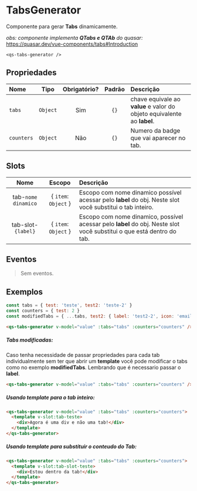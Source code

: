 # TabsGenerator

Componente para gerar **Tabs** dinamicamente.

*obs: componente implementa **QTabs e QTAb** do quasar:* https://quasar.dev/vue-components/tabs#Introduction

```
<qs-tabs-generator />
```

## Propriedades

| Nome | Tipo | Obrigatório? | Padrão | Descrição |
|:-|:-:|:-:|:-:|:-|
| `tabs` | `Object` | Sim | `{}` | chave equivale ao **value** e valor do objeto equivalente ao **label**. |
| `counters` | `Object` | Não | `{}` | Numero da badge que vai aparecer no tab. |

## Slots

| Nome | Escopo | Descrição |
|:-:|:-:|:-|
| tab-`nome dinamico` | { `item`: `Object` } | Escopo com nome dinamico possível acessar pelo **label** do obj. Neste slot você substitui o tab inteiro. |
| tab-slot-`{label}` | { `item`: `Object` } | Escopo com nome dinamico, possível acessar pelo **label** do obj. Neste slot você substitui o que está dentro do tab. |

## Eventos

> Sem eventos.

## Exemplos

```js
const tabs = { test: 'teste', test2: 'teste-2' }
const counters = { test: 2 }
const modifiedTabs = { ...tabs, test2: { label: 'test2-2', icon: 'email' } }
```

```html
<qs-tabs-generator v-model="value" :tabs="tabs" :counters="counters" />
```

##### Tabs modificadas:
Caso tenha necessidade de passar propriedades para cada tab individualmente sem ter que abrir um **template** você pode modificar o tabs como no exemplo **modifiedTabs**. Lembrando que é necessario passar o **label**.

```html
<qs-tabs-generator v-model="value" :tabs="tabs" :counters="counters" />
```

##### Usando template para o tab inteiro:

```html
<qs-tabs-generator v-model="value" :tabs="tabs" :counters="counters">
  <template v-slot:tab-teste>
    <div>Agora é uma div e não uma tab!</div>
  </template>
</qs-tabs-generator>
```

##### Usando template para substituir o conteudo do Tab:

```html
<qs-tabs-generator v-model="value" :tabs="tabs" :counters="counters">
  <template v-slot:tab-slot-teste>
    <div>Estou dentro da tab!</div>
  </template>
</qs-tabs-generator>
```